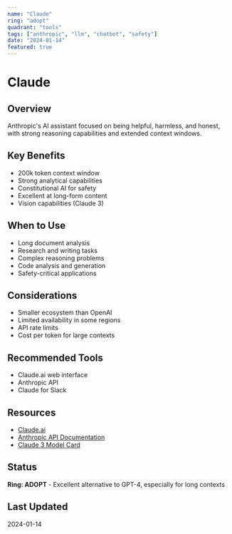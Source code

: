 ```yaml
---
name: "Claude"
ring: "adopt"
quadrant: "tools"
tags: ["anthropic", "llm", "chatbot", "safety"]
date: "2024-01-14"
featured: true
---
```


# Claude

## Overview
Anthropic's AI assistant focused on being helpful, harmless, and honest, with strong reasoning capabilities and extended context windows.

## Key Benefits
- 200k token context window
- Strong analytical capabilities
- Constitutional AI for safety
- Excellent at long-form content
- Vision capabilities (Claude 3)

## When to Use
- Long document analysis
- Research and writing tasks
- Complex reasoning problems
- Code analysis and generation
- Safety-critical applications

## Considerations
- Smaller ecosystem than OpenAI
- Limited availability in some regions
- API rate limits
- Cost per token for large contexts

## Recommended Tools
- Claude.ai web interface
- Anthropic API
- Claude for Slack

## Resources
- [Claude.ai](https://claude.ai)
- [Anthropic API Documentation](https://docs.anthropic.com)
- [Claude 3 Model Card](https://www.anthropic.com/claude)

## Status
**Ring: ADOPT** - Excellent alternative to GPT-4, especially for long contexts

## Last Updated
2024-01-14
